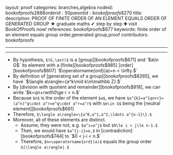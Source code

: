 layout: proof
categories: branches,algebra
nodeid: bookofproofs$2888
orderid: 50
parentid: bookofproofs$8270
title: 
description: PROOF OF FINITE ORDER OF AN ELEMENT EQUALS ORDER OF GENERATED GROUP &#9733; graduate maths &#10004; step by step &#10010; visit BookOfProofs now!
references: bookofproofs$677
keywords: finite order of an element equals group order,generated group,proof
contributors: bookofproofs

---


---

* By hypothesis, `$(G,\ast)$` is a [group][bookofproofs$671] and `$a\in G$` its element with a [finite][bookofproofs$985] [order][bookofproofs$807] `$\operatorname{ord}(a)=n < \infty.$` 
* By definition of [generating set of a group][bookofproofs$8265], we have  `$\langle a\rangle=\{a^k\mid k\in\mathbb Z\}.$`
* By [division with quotient and remainder][bookofproofs$818], we can write `$k=qn+r$` with `$0\ge r < n.$` 
* Because `$n$` is the order of the element `$a$`, we have `$a^{k}=a^{qn+r}=(a^n)^q\cdot a^r=e^q\cdot a^r=a^r$` with `$e\in G$` being the [neutral element][bookofproofs$661]
* Therefore, `$\langle a\rangle=\{a^0,a^1,a^2,\ldots a^{n-1}\}.$`
* Moreover, all of these elements are distinct.
   * Assume, they were not, e.g. `$a^i=a^j$` but `$0\le i < j\le n-1.$` 
   * Then, we would have `$a^{j-i}=e,$` in [contradiction][bookofproofs$744] to `$0 < j-i < n.$`
   * Therefore, `$n=\operatorname{ord}(a)$` equals the group order `$|\langle a\rangle|.$`
